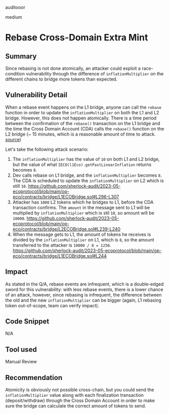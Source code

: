 auditooor

medium

# Rebase Cross-Domain Extra Mint

## Summary
Since rebasing is not done atomically, an attacker could exploit a race-condition vulnerability through the difference of `inflationMultiplier` on the different chains to bridge more tokens than expected.

## Vulnerability Detail
When a rebase event happens on the L1 bridge, anyone can call the `rebase` function in order to update the `inflationMultiplier` on both the L1 and L2 bridge. However, this does not happen atomically. There is a time period between the confirmation of the `rebase()` transaction on the L1 bridge and the time the Cross Domain Account (CDA) calls the `rebase()` function on the L2 bridge (~ 15 minutes, which is a reasonable amount of time to attack. [source](https://community.optimism.io/docs/developers/bridge/messaging/#communication-speed))

Let's take the following attack scenario:

1. The `inflationMultiplier` has the value of `10` on both L1 and L2 bridge, but the value of what `IECO(l1Eco).getPastLinearInflation` returns becomes `8`.
2. Dev calls rebase on L1 bridge, and the `inflationMultiplier` becomes `8`. The CDA is scheduled to update the `inflationMultiplier` on L2 which is still `10`. https://github.com/sherlock-audit/2023-05-ecoprotocol/blob/main/op-eco/contracts/bridge/L1ECOBridge.sol#L296-L307
3. Attacker has `1000` L2 tokens which he bridges to L1, before the CDA transaction confirms. The `amount` in the message sent to L1 will be multiplied by `inflationMultiplier` which is stil `10`, so amount will be `10000`. https://github.com/sherlock-audit/2023-05-ecoprotocol/blob/main/op-eco/contracts/bridge/L2ECOBridge.sol#L239-L240
4. When the message gets to L1, the amount of tokens he receives is divided by the `inflationMultiplier` on L1, which is `8`, so the amount transferred to the attacker is `10000 / 8 = 1250`. https://github.com/sherlock-audit/2023-05-ecoprotocol/blob/main/op-eco/contracts/bridge/L1ECOBridge.sol#L244

## Impact
As stated in the Q/A, rebase events are infrequent, which is a double-edged sword for this vulnerability: with less rebase events, there is a lower chance of an attack, however, since rebasing is infrequent, the difference between the old and the new `inflationMultiplier` can be bigger (again, L1 rebasing token out-of-scope, team can verify impact).

## Code Snippet

N/A

## Tool used

Manual Review

## Recommendation
Atomicity is obviously not possible cross-chain, but you could send the `inflationMultiplier` value along with each finalization transaction (deposit/withdraw) through the Cross Domain Account in order to make sure the bridge can calculate the correct amount of tokens to send.